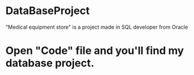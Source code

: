 # DataBaseProject
"Medical equipment store" is a project made in SQL developer from Oracle

# Open "Code" file and you'll find my database project.

